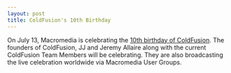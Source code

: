 ```yaml
---
layout: post
title: ColdFusion's 10th Birthday
---
```


On July 13, Macromedia is celebrating the [10th birthday of ColdFusion](http://www.macromedia.com/go/BICG/). The founders of ColdFusion, JJ and Jeremy Allaire along with the current ColdFusion Team Members will be celebrating. They are also broadcasting the live celebration worldwide via Macromedia User Groups.